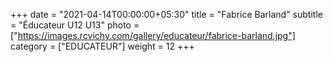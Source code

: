 +++
date = "2021-04-14T00:00:00+05:30"
title = "Fabrice Barland"
subtitle = "Éducateur U12 U13"
photo = ["https://images.rcvichy.com/gallery/educateur/fabrice-barland.jpg"]
category = ["EDUCATEUR"]
weight = 12
+++ 

